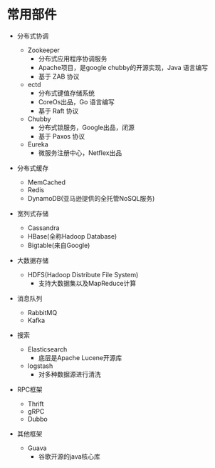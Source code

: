 # 常用部件

- 分布式协调
    - Zookeeper
        - 分布式应用程序协调服务
        - Apache项目，是google chubby的开源实现，Java 语言编写
        - 基于 ZAB 协议
    - ectd
        - 分布式键值存储系统
        - CoreOs出品，Go 语言编写
        - 基于 Raft 协议
    - Chubby
        - 分布式锁服务，Google出品，闭源
        - 基于 Paxos 协议
    - Eureka
        - 微服务注册中心，Netflex出品

- 分布式缓存
    - MemCached
    - Redis
    - DynamoDB(亚马逊提供的全托管NoSQL服务)

- 宽列式存储
    - Cassandra
    - HBase(全称Hadoop Database)
    - Bigtable(来自Google)

- 大数据存储
    - HDFS(Hadoop Distribute File System)
        - 支持大数据集以及MapReduce计算

- 消息队列
    - RabbitMQ
    - Kafka

- 搜索
    - Elasticsearch
        - 底层是Apache Lucene开源库
    - logstash
        - 对多种数据源进行清洗

- RPC框架
    - Thrift
    - gRPC
    - Dubbo

- 其他框架
    - Guava
        - 谷歌开源的java核心库